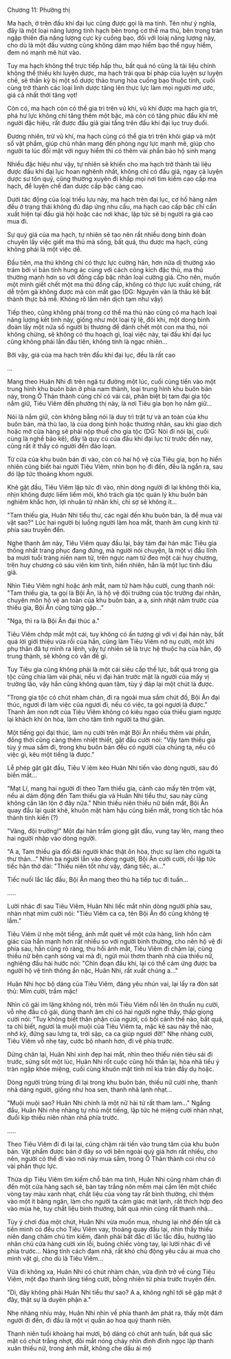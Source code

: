 




Chương 11: Phường thị


Ma hạch, ở trên đấu khí đại lục cũng được gọi là ma tinh. Tên như ý nghĩa, đây là một loại năng lượng tinh hạch bên trong cơ thể ma thú, bên trong tràn ngập thiên địa năng lượng cực kỳ cuồng bạo, đối với loiaj năng lượng này, cho dù là một đấu vương cũng không dám mạo hiểm bạo thể nguy hiểm, đem nó mạnh mẽ hút vào.

Tuy ma hạch không thể trực tiếp hấp thu, bất quá nó cũng là tài liệu chính không thể thiếu khi luyện dược, ma hạch trải qua bí pháp của luyện sư luyện chế, sẽ thần kỳ bị một số dược thảo trung hòa cuồng bạo thuộc tính, cuối cùng trở thành các loại linh dược tăng lên thực lực làm mọi người mơ ước, giá cả nhất thời tăng vọt!

Còn có, ma hạch còn có thể gia trì trên vũ khí, vũ khí được ma hạch gia trì, phá hư lực không chỉ tăng thêm một bậc, mà còn có tăng phúc đấu khí mê người đặc hiệu, rất được đấu giả giai tầng trên đấu khí đại lục truy đuổi.

Đương nhiên, trừ vũ khí, ma hạch cũng có thể gia trì trên khôi giáp và một số vật phẩm, giúp chủ nhân mang đến phòng ngự lực mạnh mẽ, giúp cho người ta lúc đối mặt với nguy hiểm thì có thêm vài phần bảo hộ sinh mạng

Nhiều đặc hiệu như vậy, tự nhiên sẽ khiến cho ma hạch trở thành tài liệu được đấu khí đại lục hoan nghênh nhất, không chỉ có đấu giả, ngay cả luyện dược sư tôn quý, cũng thường xuyên đi khắp mọi nơi tìm kiếm cao cấp ma hạch, để luyện chế đan dược cấp bậc càng cao.

Dưới tác động của loại triều lưu này, ma hạch trên đại lục, cơ hồ hàng năm đều ở trạng thái không đủ đáp ứng nhu cầu, ma hạch cao cấp bậc chỉ cần xuất hiện tại đấu giá hội hoặc các nơi khác, lập tức sẽ bị người ra giá cao mua đi.

Sự quý giá của ma hạch, tự nhiên sẽ tạo nên rất nhiều dong binh đoàn chuyên lấy việc giết ma thú mà sống, bất quá, thu được ma hạch, cũng không phải là một việc dễ.

Đầu tiên, ma thú không chỉ có thực lực cường hãn, hơn nữa dị thường xảo trám bởi vì bản tính hung ác cùng với cách công kích đặc thù, ma thú thường mạnh hơn so với đồng cấp bậc nhân loại cường giả. Cho nên, muốn một mình giết chết một ma thú đồng cấp, không có thực lực xuất chúng, rất dễ trộm gà không được mà còn mất gạo (DG: Nguyên văn là thâu kê bất thành thực bả mễ. Không rõ lắm nên dịch tạm như vậy)

Tiếp theo, cũng không phải trong cơ thể ma thú nào cũng có ma hạch loại năng lượng kết tinh này, giống như một loại tỷ lệ, đôi khi, một dong binh đoàn lấy một nửa số người bị thương để đánh chết một con ma thú, nói không chừng, sẽ không có thu hoạch gì, loại việc này, tại đấu khí đại lục cũng không phải lần đầu tiên, không tính là ngạc nhiên…

Bởi vậy, giá của ma hạch trên đấu khí đại lục, đều là rất cao

…

Mang theo Huân Nhi đi trên ngã tư đường một lúc, cuối cùng tiến vào một trung hình khu buôn bán ở phía nam thành, loại trung hình khu buôn bán này, trong Ô Thản thành cũng chỉ có vài cái, phân biệt bị tam đại gia tộc nắm giữ, Tiêu Viêm đến phường thị này, là nơi Tiêu gia bọn họ nắm giữ…

Nói là nắm giữ, còn không bằng nói là duy trì trật tự và an toàn của khu buôn bán, mà thù lao, là của dong binh hoặc thương nhân, sau khi giao dịch hoặc mở cửa hàng sẽ phải nộp thuế cho gia tộc (DG: Nói đi nói lại, cuối cùng là nghề bảo kê), đây là quy củ của đấu khí đại lục từ trước đến nay, cũng rất ít thấy có người đến đảo loạn.

Từ cửa của khu buôn bán đi vào, còn có hai hộ vệ của Tiêu gia, bọn họ hiển nhiên cũng biết hai người Tiêu Viêm, nhìn bọn họ đi đến, đều là ngẩn ra, sau đó lập tức thoáng khom người.

Khẽ gật đầu, Tiêu Viêm lập tức đi vào, nhìn dòng người đi lại không thôi kia, nhịn không được liếm liếm môi, khó trách gia tộc quản lý khu buôn bán nghiêm khắc hơn, lợi nhuân từ nhân khí, chỉ sợ sẽ không ít…

"Tam thiếu gia, Huân Nhi tiểu thư, các ngài đến khu buôn bán, là để mua vài vật sao?" Lúc hai người bị luồng người làm hoa mắt, thanh âm cung kính từ phía sau truyền đến.

Nghe thanh âm này, Tiêu Viêm quay đầu lại, bảy tám đại hán mặc Tiêu gia thống nhất trang phục đang đứng, mà người nói chuyện, là một vị đầu lĩnh ba mươi tuổi tráng niên nam tử, trên ngực nam tử đeo một cái huy chương, trên huy chương có sáu viên kim tinh, hiển nhiên, hắn là một lục tinh đấu giả.

Nhìn Tiêu Viêm nghi hoặc ánh mắt, nam tử hàm hậu cười, cung thanh nói: "Tam thiếu gia, ta gọi là Bội Ân, là hộ vệ đội trưởng của tộc trưởng đại nhân, chuyên môn hộ vệ an toàn của khu buôn bán, a a, sinh nhật năm trước của thiếu gia, Bội Ân cũng từng gặp…"

"Nga, thì ra là Bội Ân đại thúc a."

Tiêu Viêm chớp mắt một cái, tuy không có ấn tượng gì với vị đại hán này, bất quá lời giới thiệu vừa rồi của hắn, cũng làm Tiêu Viêm nở nụ cười, một khi phụ thân đã tự mình ra lệnh, vậy tự nhiên sẽ là trực hệ thuộc hạ của hắn, độ trung thành, sẽ không có vấn đề gì.

Tuy Tiêu gia cũng không phải là một cái siêu cấp thế lực, bất quá trong gia tộc cũng chia làm vài phái, nếu vị đại hán trước mặt là người của mấy vị trưởng lão, vậy hắn cũng không quan tâm, tùy ý đáp lại một chút là được.

"Trong gia tộc có chút nhàm chán, đi ra ngoài mua sắm chút đồ, Bội Ân đại thúc, ngươi đi làm việc của ngươi đi, nếu có việc, ta gọi ngươi là được." Thanh âm non nớt của Tiêu Viêm không có kiêu ngạo của thiếu giam ngược lại khách khí ôn hòa, làm cho tâm tình người ta thư giãn.

Một tiếng gọi đại thúc, làm nụ cười trên mặt Bội Ân nhiều thêm vài phần, đồng thời cũng càng thêm nhiệt thiết, gật đầu cười nói: "Vậy tam thiếu gia tùy ý mua sắm đi, trong khu buôn bán đều có người của chúng ta, nếu có việc gì, kêu một tiếng là được."

Lễ phép gật gật đầu, Tiêu V iêm kéo Huân Nhi tiến vào dòng người, sau đó biến mất…

"Mạt Lí, mang hai người đi theo Tam thiếu gia, cảnh cáo mấy tên trộm vặt, nếu ai dám động đến Tam thiếu gia và Huân Nhi tiểu thư, sau này cũng không cần lăn lộn ở đây nữa." Nhìn thiếu niên thiếu nữ biến mất, Bội Ân quay đầu lại quát khẽ, khuôn mặt hàm hậu cũng biến mất, trong tích tắc hóa thành tinh kiền (?)

"Vâng, đội trưởng!" Một đại hán trầm giọng gật đầu, vung tay lên, mang theo hai người nhập vào dòng người.

"A a, Tam thiếu gia đối đãi người khác thật ôn hòa, thực sự làm cho người ta thư thản…" Nhìn ba người lẫn vào dòng người, Bội Ân cười cười, rồi lập tức tiếc hận thở dài: "Thiếu niên tốt như vậy, đáng tiếc, ai…"

Tiếc nuối lắc lắc đầu, Bội Ân mang theo thủ hạ tiếp tục đi tuần…

…..

Lười nhác đi sau Tiêu Viêm, Huân Nhi liếc mắt nhìn dòng người phía sau, nhàn nhạt mỉm cười nói: "Tiêu Viêm ca ca, tên Bội Ân đó cũng không tệ lắm."

Tiêu Viêm ừ nhẹ một tiếng, ánh mắt quét về một cửa hàng, linh hồn cảm giác của hắn mạnh hơn rất nhiều so với người bình thường, cho nên hộ vệ đi phía sau, hắn cũng rõ ràng, thu hồi ánh mắt, Tiêu Viêm đi chậm lại, cùng thiếu nữ bên cạnh sóng vai mà đi, ngửi mùi thơm thanh nhã của thiếu nữ, nghiêng đầu hài hước nói: "Chín đoạn đấu khí, lại có thể cảm ứng được ba người hộ vệ tinh thông ẩn nặc, Huân Nhi, rất xuất chúng a…"

Huân Nhi học bộ dáng của Tiêu Viêm, đáng yêu nhún vai, lại lấy ra đòn sát thủ: Mỉm cười, trầm mặc!

Nhìn cô gái im lặng không nói, trên môi Tiêu Viêm nổi lên ôn thuần nụ cười, vỗ nhẹ đầu cô gái, dùng thanh âm chỉ có hai người nghe thấy, thấp giọng cười nói: "Tuy không biết thân phận của ngươi, có bối cảnh thế nào, bất quá, ta chỉ biết, ngươi là muội muội của Tiêu Viêm ta, mặc kệ sau này thế nào, nhớ kỹ, đứng sau lưng ta, trời sập, ca ca giúp ngươi đỡ!" Nhẹ nhàng cười, Tiêu Viêm vỗ nhẹ tay, cước bộ nhanh hơn, đi về phía trước.

Dừng chân lại, Huân Nhi xinh đẹp hai mắt, nhìn theo thiếu niên tiêu sái đi trước, sửng sốt một lúc, Huân Nhi rốt cuộc cũng hồi thần lại, hòa nhã tiếu ý tràn ngập khóe miệng, cuối cùng khuôn mặt tinh mĩ kia tràn đầy dụ hoặc.

Dòng người trùng trùng đi lại trong khu buôn bán, thiếu nữ cười nhẹ, thanh nhã dáng người, giống như hoa sen, thanh nhã lạnh nhạt…

"Muội muội sao? Huân Nhi chính là một nữ hài tử rất tham lam…" Ngẩng đầu, Huân Nhi nhẹ nhàng tự nhủ một tiếng, lập tức hé miệng cười nhàn nhạt, đuổi kịp thiếu niên nhàn nhã phía trước.

…..

Theo Tiêu Viêm đi đi lại lại, cũng chậm rãi tiến vào trung tâm của khu buôn bán. Vật phẩm được bán ở đây so với bên ngoài quý giá hơn rất nhiều, cho nên, người có thể đi vào nơi này mua sắm, trong Ô Thản thành coi như có vài phần thực lực.

Thừa dịp Tiêu Viêm tìm kiếm chỗ bán ma tinh, Huân Nhi cũng nhàm chán đi đến một cửa hàng sạch sẽ, bàn tay trắng nõn mềm mại cầm lên một chiếc vòng tay màu xanh nhạt, chất liệu của vòng tay rất bình thường, chỉ thêm vào một ít băng ngân, làm cho người ta cảm giác mát lạnh, rất thích hợp đeo vào mùa hè, tuy chất liệu bình thường, bất quá nhìn cũng rất thanh nhã…

Tùy ý chơi đùa một chút, Huân Nhi vừa muốn mua, nhưng lại nhớ đến tất cả tiền mình có đều cho Tiêu Viêm vay, thoáng quay đầu lại, nhìn thấy thiếu niên đang chăm chú tìm kiếm, đành phải bất đắc dĩ lắc lắc đầu, hướng lão nhân chủ cửa hàng cười xin lỗi, buông chiếc vòng tay, lại lười nhác đi về phía trước… Nàng tính cách đạm nhã, rất khó chủ động yêu cầu ai mua cho mình vật gì, cho dù là Tiêu Viêm…

Vừa đi không xa, Huân Nhi có chút nhàm chán, vừa định trở về cùng Tiêu Viêm, một đạo thanh lãng tiếng cười, bỗng nhiên từ phía trước truyền đến.

"Di, đây không phải Huân Nhi tiểu thư sao? A a, không nghĩ tới sẽ gặp mặt ở đây, thật sự là duyên phận a."

Nhẹ nhàng nhíu mày, Huân Nhi nhìn về phía thanh âm phát ra, thấy một đám người đi đến, đi đầu là một vị quần áo hoa quý thanh niên.

Thanh niên tuổi khoảng hai mươi, bộ dáng có chút anh tuấn, bất quá sắc mặt có chút trắng nhợt, đôi mắt nóng cháy nhìn đình đình ngọc lập thanh xuân thiếu nữ, trong ánh mắt, không che dấu ái mộ




